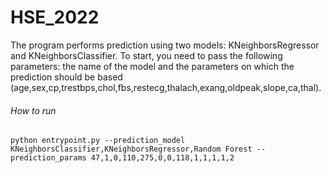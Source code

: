 # HSE_2022
The program performs prediction using two models: KNeighborsRegressor and KNeighborsClassifier. To start, you need to pass the following parameters: the name of the model and the parameters on which the prediction should be based (age,sex,cp,trestbps,chol,fbs,restecg,thalach,exang,oldpeak,slope,ca,thal).

###### How to run 
`python entrypoint.py --prediction_model KNeighborsClassifier,KNeighborsRegressor,Random Forest --prediction_params 47,1,0,110,275,0,0,118,1,1,1,1,2`
